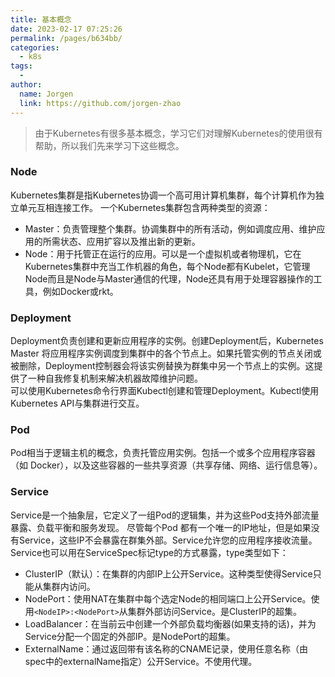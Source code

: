 ```yaml
---
title: 基本概念
date: 2023-02-17 07:25:26
permalink: /pages/b634bb/
categories:
  - k8s
tags:
  - 
author: 
  name: Jorgen
  link: https://github.com/jorgen-zhao
---
```


> 由于Kubernetes有很多基本概念，学习它们对理解Kubernetes的使用很有帮助，所以我们先来学习下这些概念。

### Node
Kubernetes集群是指Kubernetes协调一个高可用计算机集群，每个计算机作为独立单元互相连接工作。
一个Kubernetes集群包含两种类型的资源：
- Master：负责管理整个集群。协调集群中的所有活动，例如调度应用、维护应用的所需状态、应用扩容以及推出新的更新。
- Node：用于托管正在运行的应用。可以是一个虚拟机或者物理机，它在Kubernetes集群中充当工作机器的角色，每个Node都有Kubelet，它管理Node而且是Node与Master通信的代理，Node还具有用于处理容器操作的工具，例如Docker或rkt。

### Deployment
Deployment负责创建和更新应用程序的实例。创建Deployment后，Kubernetes Master 将应用程序实例调度到集群中的各个节点上。如果托管实例的节点关闭或被删除，Deployment控制器会将该实例替换为群集中另一个节点上的实例。这提供了一种自我修复机制来解决机器故障维护问题。<br>
可以使用Kubernetes命令行界面Kubectl创建和管理Deployment。Kubectl使用Kubernetes API与集群进行交互。


### Pod
Pod相当于逻辑主机的概念，负责托管应用实例。包括一个或多个应用程序容器（如 Docker），以及这些容器的一些共享资源（共享存储、网络、运行信息等）。


### Service
Service是一个抽象层，它定义了一组Pod的逻辑集，并为这些Pod支持外部流量暴露、负载平衡和服务发现。
尽管每个Pod 都有一个唯一的IP地址，但是如果没有Service，这些IP不会暴露在群集外部。Service允许您的应用程序接收流量。Service也可以用在ServiceSpec标记type的方式暴露，type类型如下：

- ClusterIP（默认）：在集群的内部IP上公开Service。这种类型使得Service只能从集群内访问。
- NodePort：使用NAT在集群中每个选定Node的相同端口上公开Service。使用`<NodeIP>:<NodePort>`从集群外部访问Service。是ClusterIP的超集。
- LoadBalancer：在当前云中创建一个外部负载均衡器(如果支持的话)，并为Service分配一个固定的外部IP。是NodePort的超集。
- ExternalName：通过返回带有该名称的CNAME记录，使用任意名称（由spec中的externalName指定）公开Service。不使用代理。

